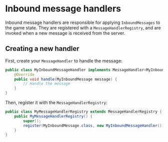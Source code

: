 # Inbound message handlers

Inbound message handlers are responsible for applying `InboundMessages` to the game state. They are registered with a `MessageHandlerRegistry`, and are invoked when a new message is received from the server.

## Creating a new handler

First, create your `MessageHandler` to handle the message:

```java
public class MyInboundMessageHandler implements MessageHandler<MyInboundMessage> {
    @Override
    public void handle(MyInboundMessage message) {
        // Handle the message
    }
}
```

Then, register it with the `MessageHandlerRegistry`:

```java
public class MyMessageHandlerRegistry extends MessageHandlerRegistry {
    public MyMessageHandlerRegistry() {
        super();
        register(MyInboundMessage.class, new MyInboundMessageHandler());
    }
}
```